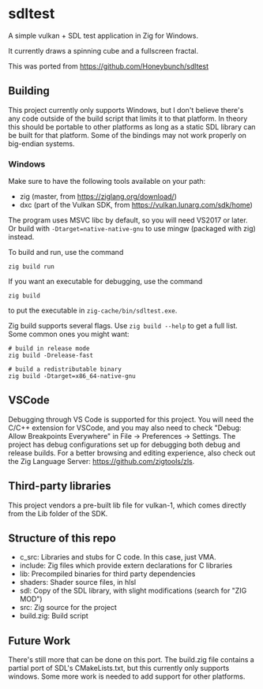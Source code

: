 # sdltest

A simple vulkan + SDL test application in Zig for Windows.

It currently draws a spinning cube and a fullscreen fractal.

This was ported from https://github.com/Honeybunch/sdltest

## Building

This project currently only supports Windows, but I don't believe there's any code outside of the build script that limits it to that platform.  In theory this should be portable to other platforms as long as a static SDL library can be built for that platform.  Some of the bindings may not work properly on big-endian systems.

### Windows

Make sure to have the following tools available on your path:
* zig (master, from https://ziglang.org/download/)
* dxc (part of the Vulkan SDK, from https://vulkan.lunarg.com/sdk/home)

The program uses MSVC libc by default, so you will need VS2017 or later.  Or build with `-Dtarget=native-native-gnu` to use mingw (packaged with zig) instead.

To build and run, use the command
```
zig build run
```

If you want an executable for debugging, use the command
```
zig build
```
to put the executable in `zig-cache/bin/sdltest.exe`.

Zig build supports several flags.  Use `zig build --help` to get a full list.  Some common ones you might want:
```
# build in release mode
zig build -Drelease-fast

# build a redistributable binary
zig build -Dtarget=x86_64-native-gnu
```

## VSCode

Debugging through VS Code is supported for this project.  You will need the C/C++ extension for VSCode, and you may also need to check "Debug: Allow Breakpoints Everywhere" in File -> Preferences -> Settings.  The project has debug configurations set up for debugging both debug and release builds.  For a better browsing and editing experience, also check out the Zig Language Server: https://github.com/zigtools/zls.

## Third-party libraries

This project vendors a pre-built lib file for vulkan-1, which comes directly from the Lib folder of the SDK.

## Structure of this repo

* c_src: Libraries and stubs for C code.  In this case, just VMA.
* include: Zig files which provide extern declarations for C libraries
* lib: Precompiled binaries for third party dependencies
* shaders: Shader source files, in hlsl
* sdl: Copy of the SDL library, with slight modifications (search for "ZIG MOD")
* src: Zig source for the project
* build.zig: Build script

## Future Work

There's still more that can be done on this port.  The build.zig file contains a partial port of SDL's CMakeLists.txt, but this currently only supports windows.  Some more work is needed to add support for other platforms.
